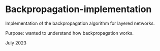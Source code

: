 # Backpropagation-implementation

Implementation of the backpropagation algorithm for layered networks.

Purpose: wanted to understand how backpropagation works.

July 2023
